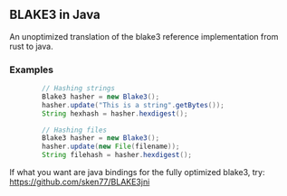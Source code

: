 BLAKE3 in Java
---
An unoptimized translation of the blake3 reference implementation from rust to java.
### Examples
```java
        // Hashing strings
        Blake3 hasher = new Blake3();
        hasher.update("This is a string".getBytes());
        String hexhash = hasher.hexdigest();
```
```java
        // Hashing files
        Blake3 hasher = new Blake3();
        hasher.update(new File(filename));
        String filehash = hasher.hexdigest();
```

If what you want are java bindings for the fully optimized blake3, try: https://github.com/sken77/BLAKE3jni
